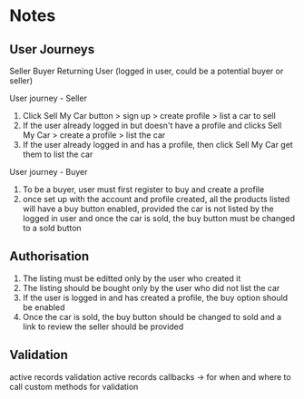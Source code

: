# Notes

## User Journeys

Seller
Buyer
Returning User (logged in user, could be a potential buyer or seller)

User journey - Seller

1. Click Sell My Car button > sign up > create profile > list a car to sell
2. If the user already logged in but doesn't have a profile and clicks Sell My Car > create a profile > list the car
3. If the user already logged in and has a profile, then click Sell My Car get them to list the car


User journey - Buyer

1. To be a buyer, user must first register to buy and create a profile
2. once set up with the account and profile created, all the products listed will have a buy button enabled, provided the car is not listed by the logged in user and once the car is sold, the buy button must be changed to a sold button


## Authorisation

1. The listing must be editted only by the user who created it
2. The listing should be bought only by the user who did not list the car
3. If the user is logged in and has created a profile, the buy option should be enabled
4. Once the car is sold, the buy button should be changed to sold and a link to review the seller should be provided

## Validation

active records validation
active records callbacks -> for when and where to call custom methods for validation